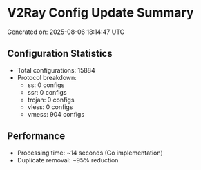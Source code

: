 # V2Ray Config Update Summary
Generated on: 2025-08-06 18:14:47 UTC

## Configuration Statistics
- Total configurations: 15884
- Protocol breakdown:
  - ss: 0 configs
  - ssr: 0 configs
  - trojan: 0 configs
  - vless: 0 configs
  - vmess: 904 configs

## Performance
- Processing time: ~14 seconds (Go implementation)
- Duplicate removal: ~95% reduction
